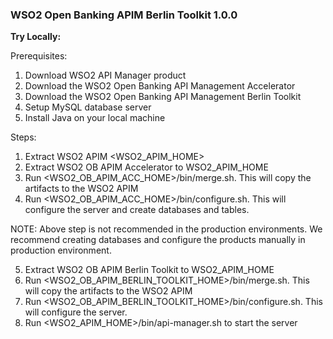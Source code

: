 ### **WSO2 Open Banking APIM Berlin Toolkit 1.0.0**

**Try Locally:**

Prerequisites:
1. Download WSO2 API Manager product 
2. Download the WSO2 Open Banking API Management Accelerator 
3. Download the WSO2 Open Banking API Management Berlin Toolkit
4. Setup MySQL database server
5. Install Java on your local machine

Steps:
1. Extract WSO2 APIM <WSO2_APIM_HOME>
2. Extract WSO2 OB APIM Accelerator to WSO2_APIM_HOME 
3. Run <WSO2_OB_APIM_ACC_HOME>/bin/merge.sh. This will copy the artifacts to the WSO2 APIM
4. Run <WSO2_OB_APIM_ACC_HOME>/bin/configure.sh. This will configure the server and create databases and  tables.

NOTE: Above step is not recommended in the production environments. We recommend creating databases and configure the products manually in production environment.

5. Extract WSO2 OB APIM Berlin Toolkit to WSO2_APIM_HOME
6. Run <WSO2_OB_APIM_BERLIN_TOOLKIT_HOME>/bin/merge.sh. This will copy the artifacts to the WSO2 APIM
7. Run <WSO2_OB_APIM_BERLIN_TOOLKIT_HOME>/bin/configure.sh. This will configure the server.
8. Run <WSO2_APIM_HOME>/bin/api-manager.sh to start the server

